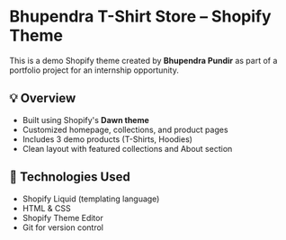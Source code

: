 # Bhupendra T-Shirt Store – Shopify Theme

This is a demo Shopify theme created by **Bhupendra Pundir** as part of a portfolio project for an internship opportunity.

## 💡 Overview

- Built using Shopify's **Dawn theme**
- Customized homepage, collections, and product pages
- Includes 3 demo products (T-Shirts, Hoodies)
- Clean layout with featured collections and About section

## 🧰 Technologies Used

- Shopify Liquid (templating language)
- HTML & CSS
- Shopify Theme Editor
- Git for version control

